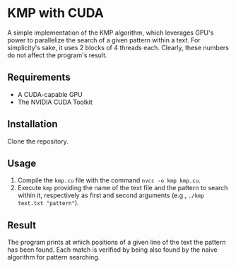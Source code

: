 # KMP with CUDA

A simple implementation of the KMP algorithm, which leverages GPU's power to parallelize the search of a given pattern within a text.
For simplicity's sake, it uses 2 blocks of 4 threads each. Clearly, these numbers do not affect the program's result.

## Requirements
- A CUDA-capable GPU
- The NVIDIA CUDA Toolkit

## Installation
Clone the repository.

## Usage
1. Compile the `kmp.cu` file with the command `nvcc -o kmp kmp.cu`.
2. Execute `kmp` providing the name of the text file and the pattern to search within it, respectively as first and second arguments (e.g., `./kmp text.txt "pattern"`).

## Result
The program prints at which positions of a given line of the text the pattern has been found.
Each match is verified by being also found by the naive algorithm for pattern searching.